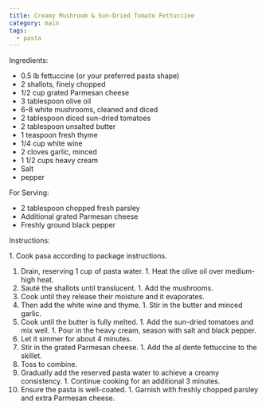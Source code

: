 ```yaml
---
title: Creamy Mushroom & Sun-Dried Tomato Fettuccine
category: main
tags:
  - pasta
---
```


Ingredients:

- 0.5 lb fettuccine (or your preferred pasta shape)
- 2 shallots, finely chopped
- 1/2 cup grated Parmesan cheese
- 3 tablespoon olive oil
- 6-8 white mushrooms, cleaned and diced
- 2 tablespoon diced sun-dried tomatoes
- 2 tablespoon unsalted butter
- 1 teaspoon fresh thyme
- 1/4 cup white wine
- 2 cloves garlic, minced
- 1 1/2 cups heavy cream
- Salt 
- pepper

For Serving:

- 2 tablespoon chopped fresh parsley
- Additional grated Parmesan cheese
- Freshly ground black pepper

Instructions:

1.⁠ ⁠Cook pasa according to package instructions.
1. Drain, reserving 1 cup of pasta water.
1.⁠ Heat the olive oil over medium-high heat.
1. Sauté the shallots until translucent.
1.⁠ ⁠Add the mushrooms.
1. Cook until they release their moisture and it evaporates. 
1. Then add the white wine and thyme.
1.⁠ ⁠Stir in the butter and minced garlic.
1. Cook until the butter is fully melted.
1.⁠ ⁠Add the sun-dried tomatoes and mix well.
1.⁠ ⁠Pour in the heavy cream, season with salt and black pepper. 
1. Let it simmer for about 4 minutes. 
1. Stir in the grated Parmesan cheese.
1.⁠ ⁠Add the al dente fettuccine to the skillet.
1. Toss to combine. 
1. Gradually add the reserved pasta water to achieve a creamy consistency.
1.⁠ ⁠Continue cooking for an additional 3 minutes.
1. Ensure the pasta is well-coated.
1.⁠ Garnish with freshly chopped parsley and extra Parmesan cheese.
